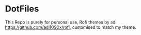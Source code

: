 # DotFiles

This Repo is purely for personal use, Rofi themes by adi https://github.com/adi1090x/rofi, customised to match my theme.
